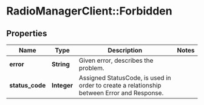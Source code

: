 # RadioManagerClient::Forbidden

## Properties
Name | Type | Description | Notes
------------ | ------------- | ------------- | -------------
**error** | **String** | Given error, describes the problem. | 
**status_code** | **Integer** | Assigned StatusCode, is used in order to create a relationship between Error and Response. | 


